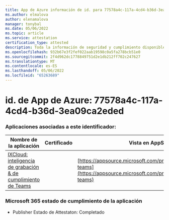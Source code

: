```yaml
---
title: App de Azure información de id. para 77578a4c-117a-4cd4-b36d-3ea09ca2eded
ms.author: elmalova
author: elenamalova
manager: tonybal
ms.date: 05/06/2022
ms.topic: article
ms.service: attestation
certification_type: attested
description: Toda la información de seguridad y cumplimiento disponible para 77578a4c-117a-4cd4-b36d-3ea09ca2eded.
ms.openlocfilehash: 932b67e3f2fef022aab19598c0a5fa278bcb51e0
ms.sourcegitcommit: 2f4d962dc1778849751d2e1db212ff702c247627
ms.translationtype: MT
ms.contentlocale: es-ES
ms.lasthandoff: 05/06/2022
ms.locfileid: "65263689"
---
```

# <a name="azure-app-id-77578a4c-117a-4cd4-b36d-3ea09ca2eded"></a>id. de App de Azure: 77578a4c-117a-4cd4-b36d-3ea09ca2eded


### <a name="apps-associated-with-this-id"></a>Aplicaciones asociadas a este identificador:
| **Nombre de la aplicación** | **Certificado** | **Vista en AppSource** |
|--------------|---------------|-----------------------|
| [IXCloud: inteligencia de grabación &amp; de cumplimiento de Teams](../forward/numonix.nmx-teams.md) |  | [https://appsource.microsoft.com/product/office/numonix.nmx-teams](https://appsource.microsoft.com/product/office/numonix.nmx-teams) |

### <a name="microsoft-365-app-compliance-status"></a>Microsoft 365 estado de cumplimiento de la aplicación
- Publisher Estado de Attestaton: Completado
